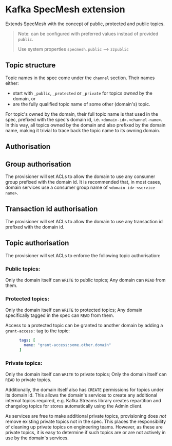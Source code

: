# Kafka SpecMesh extension

Extends SpecMesh with the concept of public, protected and public topics. 

> Note: can be configured with preferred values instead of provided `public`. 
> 
> Use system properties `specmesh.public` --> `zzpublic` 

## Topic structure

Topic names in the spec come under the `channel` section. Their names either:

 * start with `_public`, `_protected` or `_private` for topics _owned_ by the domain, or
 * are the fully qualified topic name of some other (domain's) topic.
 
For topic's owned by the domain, their full topic name is that used in the spec, prefixed with the spec's domain id, 
i.e. `<domain-id>.<channel-name>`.  In this way, all topics owned by the domain and also prefixed by the domain name,
making it trivial to trace back the topic name to its owning domain. 

## Authorisation

## Group authorisation

The provisioner will set ACLs to allow the domain to use any consumer group prefixed with the domain id.
It is recommended that, in most cases, domain services use a consumer group name of `<domain-id>-<service-name>`.

## Transaction id authorisation

The provisioner will set ACLs to allow the domain to use any transaction id prefixed with the domain id. 

## Topic authorisation

The provisioner will set ACLs to enforce the following topic authorisation:

### Public topics:

Only the domain itself can `WRITE` to public topics; Any domain can `READ` from them.

### Protected topics:

Only the domain itself can `WRITE` to protected topics; Any domain specifically tagged in the spec can `READ` from them.

Access to a protected topic can be granted to another domain by adding a `grant-access:` tag to the topic:

```yaml
      tags: [
        name: "grant-access:some.other.domain"
      ]
```

### Private topics:

Only the domain itself can `WRITE` to private topics; Only the domain itself can `READ` to private topics.

Additionally, the domain itself also has `CREATE` permissions for topics under its domain id. 
This allows the domain's services to create any additional internal topics required, e.g. Kafka Streams 
library creates repartition and changelog topics for stores automatically using the Admin client.

As services are free to make additional private topics, provisioning does _not_ remove existing private topics not in the spec.
This places the responsibility of cleaning up private topics on engineering teams. However, as these are private
topics, it is easy to determine if such topics are or are not actively in use by the domain's services.
